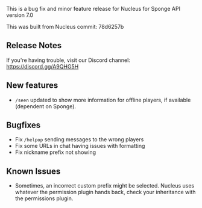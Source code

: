 This is a bug fix and minor feature release for Nucleus for Sponge API version 7.0 

This was built from Nucleus commit: 78d6257b

## Release Notes

If you're having trouble, visit our Discord channel: https://discord.gg/A9QHG5H

## New features

* `/seen` updated to show more information for offline players, if available (dependent on Sponge).

## Bugfixes

* Fix `/helpop` sending messages to the wrong players
* Fix some URLs in chat having issues with formatting
* Fix nickname prefix not showing

## Known Issues

* Sometimes, an incorrect custom prefix might be selected. Nucleus uses whatever the permission plugin hands back, check your inheritance with the permissions plugin.
